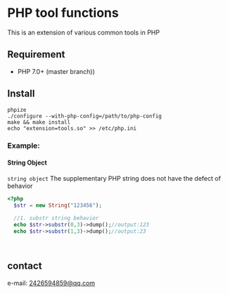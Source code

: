 # PHP tool functions  

This is an extension of various common tools in PHP

## Requirement
- PHP 7.0+  (master branch))

## Install
```shell
phpize
./configure --with-php-config=/path/to/php-config 
make && make install
echo "extension=tools.so" >> /etc/php.ini
```
### Example: 

#### String Object 

`string object` The supplementary PHP string does not have the defect of behavior  

```php
<?php
  $str = new String("123456");
    
  //1. substr string behavior
  echo $str->substr(0,3)->dump();//output:123
  echo $str->substr(1,3)->dump();//output:23

  

```

## contact
e-mail: 2426594859@qq.com